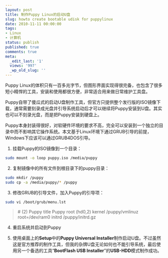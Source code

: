 ```yaml
---
layout: post
title: 制作Puppy Linux的启动U盘
slug: howto create bootable udisk for puppylinux
date: 2010-11-11 00:00:00
tags:
- Linux
- 计算机
status: publish
published: true
comments: true
meta:
  _edit_last: '1'
  views: '997'
  _wp_old_slug: ''
---
```

Puppy Linux的体积只有一百多兆字节，但图形界面实现得很完备，也包含了很多短小精悍的工具，安装和使用都很方便，非常适合用来做日常维护工具盘。

Puppy自带了傻瓜式的启动U盘制作工具，但官方只提供整个发行版的ISO镜像下载，通常需要刻录成光盘并引导系统启动后才可以继续将Puppy安装到U盘。其实也可以不刻录光盘，而是把Puppy安装到硬盘上。

Puppy本身封装得很好，对软硬件环境的要求不高，完全可以安装到一个独立的目录中而不影响其它操作系统。本文基于Linux环境下通过GRUB引导的前提，Windows下应该可以通过GRUB4DOS引导。

1. 挂载Puppy的ISO镜像到一个目录：

```bash
sudo mount -o loop puppy.iso /media/puppy
```

2. 复制镜像中的所有文件到根目录下的puppy目录：

```bash
sudo mkdir /puppy
sudo cp -a /media/puppy/* /puppy
```

3. 修改GRUB的引导文件，加入Puppy的引导项：

```bash
sudo vi /boot/grub/menu.lst
```

<blockquote>
# (2) Puppy
title Puppy
root (hd0,2)
kernel /puppy/vmlinuz root=/dev/ram0
initrd /puppy/initrd.gz
</blockquote>

4. 重启系统并启动到Puppy

5. 使用桌面上的<strong>Setup</strong>中的<strong>Puppy Universal Installer</strong>制作启动U盘。不过虽然这是官方推荐的制作工具，但我的杂牌U盘无论如何也不能引导系统，最后使用另一个备选的工具“<strong>BootFlash USB Installer</strong>”的<strong>USB-HDD</strong>模式制作成功。
